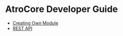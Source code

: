 # AtroCore Developer Guide

- [Creating Own Module](creating-own-module.md)
- [REST API](rest-api.md)